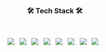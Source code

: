 <h3 align="center"><b>🛠 Tech Stack 🛠</b></h3>
</br>
<p align="center">
<img src="https://img.shields.io/badge/Delphi-E34F26?style=flat-square&logo=Delphi&logoColor=white"/></a> &nbsp
<img src="https://img.shields.io/badge/Kotlin-1572B6?style=flat-square&logo=Kotlin&logoColor=white"/></a> &nbsp
<img src="https://img.shields.io/badge/Python-F7DF1E?style=flat-square&logo=Python&logoColor=white"/></a> &nbsp
<img src="https://img.shields.io/badge/Android-339933?style=flat-square&logo=Android&logoColor=white"/></a> &nbsp
<img src="https://img.shields.io/badge/Java-47A248?style=flat-square&logo=Java&logoColor=white"/></a> &nbsp 
<img src="https://img.shields.io/badge/MsSQL-4479A1?style=flat-square&logo=MsSQL&logoColor=white"/></a> &nbsp 
<img src="https://img.shields.io/badge/django-00599C?style=flat-square&logo=django&logoColor=white"/></a> &nbsp 
<img src="https://img.shields.io/badge/Amazon AWS-232F3E?style=flat-square&logo=Amazon%20AWS&logoColor=white"/></a> &nbsp </p>


<!--
**stonedonn/stonedonn** is a ✨ _special_ ✨ repository because its `README.md` (this file) appears on your GitHub profile.

Here are some ideas to get you started:

- 🔭 I’m currently working on ...
- 🌱 I’m currently learning ...
- 👯 I’m looking to collaborate on ...
- 🤔 I’m looking for help with ...
- 💬 Ask me about ...
- 📫 How to reach me: ...
- 😄 Pronouns: ...
- ⚡ Fun fact: ...
-->
